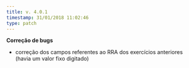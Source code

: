 ```yaml
---
title: v. 4.0.1
timestamp: 31/01/2018 11:02:46
type: patch
---
```


**Correção de bugs**
+ correção dos campos referentes ao RRA dos exercícios anteriores (havia um valor fixo digitado)
